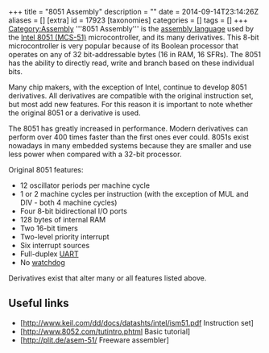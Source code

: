 +++
title = "8051 Assembly"
description = ""
date = 2014-09-14T23:14:26Z
aliases = []
[extra]
id = 17923
[taxonomies]
categories = []
tags = []
+++
[Category:Assembly](https://rosettacode.org/wiki/Category:Assembly)
'''8051 Assembly''' is the [assembly language](https://rosettacode.org/wiki/Assembly) used by the [Intel 8051 (MCS-51)](https://en.wikipedia.org/wiki/Intel_MCS-51) microcontroller, and its many derivatives. This 8-bit microcontroller is very popular because of its Boolean processor that operates on any of 32 bit-addressable bytes (16 in RAM, 16 SFRs). The 8051 has the ability to directly read, write and branch based on these individual bits.

Many chip makers, with the exception of Intel, continue to develop 8051 derivatives. All derivatives are compatible with the original instruction set, but most add new features. For this reason it is important to note whether the original 8051 or a derivative is used.

The 8051 has greatly increased in performance. Modern derivatives can perform over 400 times faster than the first ones ever could. 8051s exist nowadays in many embedded systems because they are smaller and use less power when compared with a 32-bit processor.

Original 8051 features:
* 12 oscillator periods per machine cycle
* 1 or 2 machine cycles per instruction (with the exception of MUL and DIV - both 4 machine cycles)
* Four 8-bit bidirectional I/O ports
* 128 bytes of internal RAM
* Two 16-bit timers
* Two-level priority interrupt
* Six interrupt sources
* Full-duplex [UART](https://en.wikipedia.org/wiki/Universal_asynchronous_receiver/transmitter)
* No [watchdog](https://en.wikipedia.org/wiki/Watchdog_timer)

Derivatives exist that alter many or all features listed above.

## Useful links
* [http://www.keil.com/dd/docs/datashts/intel/ism51.pdf Instruction set]
* [http://www.8052.com/tutintro.phtml Basic tutorial]
* [http://plit.de/asem-51/ Freeware assembler]
